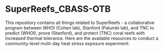 # SuperReefs_CBASS-OTB
This repository contains all things related to SuperReefs - a collaborative program between WHOI (Cohen lab), Stanford (Palumbi lab), and TNC to predict (WHOI), prove (Stanford), and protect (TNC) coral reefs with increased thermal tolerance. Here are the available resources to conduct a community-level multi-day heat stress exposure experiment. 
